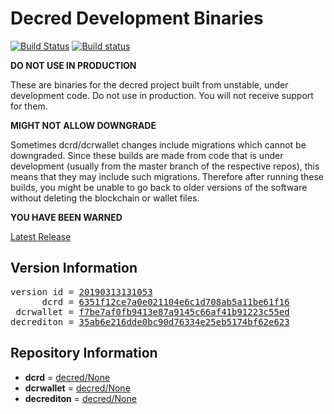 
# Decred Development Binaries

[![Build Status](https://travis-ci.org/matheusd/decred-weekly-builds.svg?branch=v20190313131053)](https://travis-ci.org/matheusd/decred-weekly-builds) [![Build status](https://ci.appveyor.com/api/projects/status/hncgrnv0xuqb6s3c/branch/master?svg=true)](https://ci.appveyor.com/project/matheusd/decred-weekly-builds/branch/master)


**DO NOT USE IN PRODUCTION**

These are binaries for the decred project built from unstable, under development
code. Do not use in production. You will not receive support for them.

**MIGHT NOT ALLOW DOWNGRADE**

Sometimes dcrd/dcrwallet changes include migrations which cannot be downgraded.
Since these builds are made from code that is under development (usually from
the master branch of the respective repos), this means that they may include such
migrations. Therefore after running these builds, you might be unable to go back
to older versions of the software without deleting the blockchain or wallet
files.

**YOU HAVE BEEN WARNED**

[Latest Release](https://github.com/matheusd/decred-weekly-builds/releases/latest)

## Version Information

<pre>
version id = <a href="https://github.com/matheusd/decred-weekly-builds/releases/tag/v20190313131053">20190313131053</a>
      dcrd = <a href="https://github.com/decred/dcrd/commits/6351f12ce7a0e021104e6c1d708ab5a11be61f16">6351f12ce7a0e021104e6c1d708ab5a11be61f16</a>
 dcrwallet = <a href="https://github.com/decred/dcrwallet/commits/f7be7af0fb9413e87a9145c66af41b91223c55ed">f7be7af0fb9413e87a9145c66af41b91223c55ed</a>
decrediton = <a href="https://github.com/decred/decrediton/commits/35ab6e216dde0bc90d76334e25eb5174bf62e623">35ab6e216dde0bc90d76334e25eb5174bf62e623</a>
</pre>

## Repository Information

- **dcrd** = [decred/None](https://github.com/decred/dcrd)
- **dcrwallet** = [decred/None](https://github.com/decred/dcrwallet)
- **decrediton** = [decred/None](https://github.com/decred/decrediton)


